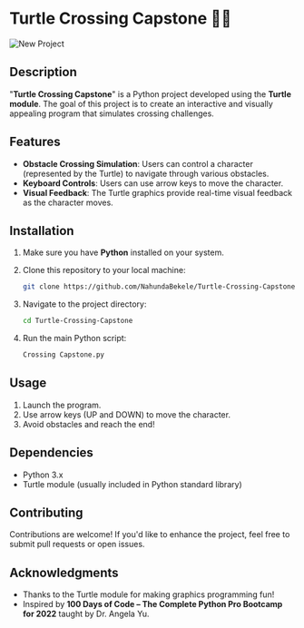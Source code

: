 
# Turtle Crossing Capstone 🐢🌟

![New Project](https://github.com/NahundaBekele/Turtle-Crossing-Capstone/assets/138674654/6acd121d-4a0d-44ca-9f21-dea8a24ada74)

## Description

"**Turtle Crossing Capstone**" is a Python project developed using the **Turtle module**. The goal of this project is to create an interactive and visually appealing program that simulates crossing challenges.

## Features

- **Obstacle Crossing Simulation**: Users can control a character (represented by the Turtle) to navigate through various obstacles.
- **Keyboard Controls**: Users can use arrow keys to move the character.
- **Visual Feedback**: The Turtle graphics provide real-time visual feedback as the character moves.

## Installation

1. Make sure you have **Python** installed on your system.
2. Clone this repository to your local machine:

    ```bash
    git clone https://github.com/NahundaBekele/Turtle-Crossing-Capstone.git
    ```

3. Navigate to the project directory:

    ```bash
    cd Turtle-Crossing-Capstone
    ```

4. Run the main Python script:

    ```bash
    Crossing Capstone.py
    ```

## Usage

1. Launch the program.
2. Use arrow keys (UP and DOWN) to move the character.
3. Avoid obstacles and reach the end!

## Dependencies

- Python 3.x
- Turtle module (usually included in Python standard library)

## Contributing

Contributions are welcome! If you'd like to enhance the project, feel free to submit pull requests or open issues.

## Acknowledgments

- Thanks to the Turtle module for making graphics programming fun!
- Inspired by **100 Days of Code – The Complete Python Pro Bootcamp for 2022** taught by Dr. Angela Yu.


